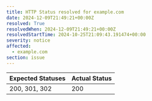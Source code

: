 ```yaml
---
title: HTTP Status resolved for example.com
date: 2024-12-09T21:49:21+00:00Z
resolved: True
resolvedWhen: 2024-12-09T21:49:21+00:00Z
resolvedStartTime: 2024-10-25T21:09:43.191474+00:00
severity: notice
affected:
  - example.com
section: issue
---
```


| Expected Statuses | Actual Status  |
|-------------------|----------------|
| 200, 301, 302 | 200 |

